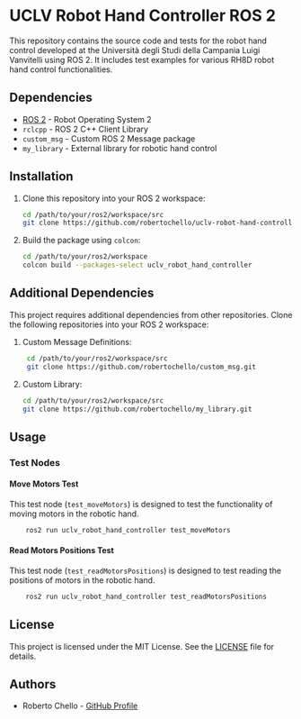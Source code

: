 # UCLV Robot Hand Controller ROS 2



This repository contains the source code and tests for the robot hand control developed at the Università degli Studi della Campania Luigi Vanvitelli using ROS 2. It includes test examples for various RH8D robot hand control functionalities.

## Dependencies

- [ROS 2](https://index.ros.org/doc/ros2/) - Robot Operating System 2
- `rclcpp` - ROS 2 C++ Client Library
- `custom_msg` - Custom ROS 2 Message package
- `my_library` - External library for robotic hand control

## Installation

1. Clone this repository into your ROS 2 workspace:
   ```bash
   cd /path/to/your/ros2/workspace/src
   git clone https://github.com/robertochello/uclv-robot-hand-controller-ros2.git
   ```
2. Build the package using `colcon`:
    ```bash
    cd /path/to/your/ros2/workspace
    colcon build --packages-select uclv_robot_hand_controller
    ```
## Additional Dependencies

This project requires additional dependencies from other repositories. Clone the following repositories into your ROS 2 workspace:

1. Custom Message Definitions:
   ```bash
    cd /path/to/your/ros2/workspace/src
    git clone https://github.com/robertochello/custom_msg.git
    ```
2. Custom Library:
    ```bash
    cd /path/to/your/ros2/workspace/src
    git clone https://github.com/robertochello/my_library.git
    ```

## Usage

### Test Nodes

#### Move Motors Test

This test node (`test_moveMotors`) is designed to test the functionality of moving motors in the robotic hand.

```bash
    ros2 run uclv_robot_hand_controller test_moveMotors
```

#### Read Motors Positions Test

This test node (`test_readMotorsPositions`) is designed to test reading the positions of motors in the robotic hand.
```bash
    ros2 run uclv_robot_hand_controller test_readMotorsPositions
```

## License

This project is licensed under the MIT License. See the [LICENSE](LICENSE) file for details.

## Authors

- Roberto Chello - [GitHub Profile](https://github.com/robertochello)
